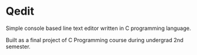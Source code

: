 # Qedit
Simple console based line text editor written in C programming language. 

Built as a final project of C Programming course during undergrad 2nd semester.
